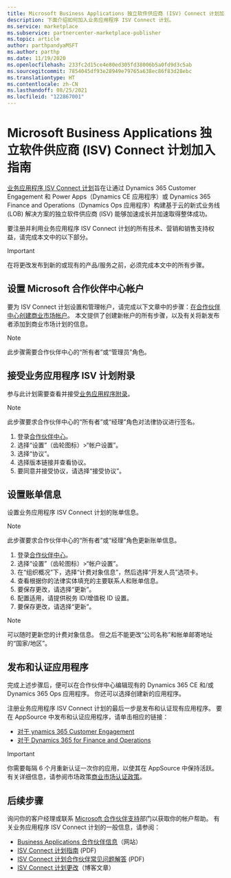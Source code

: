 ```yaml
---
title: Microsoft Business Applications 独立软件供应商 (ISV) Connect 计划加入指南
description: 下面介绍如何加入业务应用程序 ISV Connect 计划。
ms.service: marketplace
ms.subservice: partnercenter-marketplace-publisher
ms.topic: article
author: parthpandyaMSFT
ms.author: parthp
ms.date: 11/19/2020
ms.openlocfilehash: 233fc2d15ce4e80ed305fd38006b5a0fd9d3c5ab
ms.sourcegitcommit: 7854045df93e28949e79765a638ec86f83d28ebc
ms.translationtype: HT
ms.contentlocale: zh-CN
ms.lasthandoff: 08/25/2021
ms.locfileid: "122867001"
---
```

# <a name="microsoft-business-applications-independent-software-vendor-isv-connect-program-onboarding-guide"></a>Microsoft Business Applications 独立软件供应商 (ISV) Connect 计划加入指南

[业务应用程序 ISV Connect 计划](https://partner.microsoft.com/solutions/business-applications/isv-overview)旨在让通过 Dynamics 365 Customer Engagement 和 Power Apps（Dynamics CE 应用程序）或 Dynamics 365 Finance and Operations（Dynamics Ops 应用程序）构建基于云的新式业务线 (LOB) 解决方案的独立软件供应商 (ISV) 能够加速成长并加速取得整体成功。

要注册并利用业务应用程序 ISV Connect 计划的所有技术、营销和销售支持权益，请完成本文中的以下部分。

> [!IMPORTANT]
> 在将更改发布到新的或现有的产品/服务之前，必须完成本文中的所有步骤。

## <a name="set-up-your-microsoft-partner-center-account"></a>设置 Microsoft 合作伙伴中心帐户

要为 ISV Connect 计划设置和管理帐户，请完成以下文章中的步骤：[在合作伙伴中心创建商业市场帐户](create-account.md)。 本文提供了创建新帐户的所有步骤，以及有关将新发布者添加到商业市场计划的信息。

> [!NOTE]
> 此步骤需要合作伙伴中心的“所有者”或“管理员”角色。 

## <a name="accept-the-business-applications-isv-program-addendum"></a>接受业务应用程序 ISV 计划附录

参与此计划需要查看并接受[业务应用程序附录](https://aka.ms/bizappsisvaddendum)。

> [!NOTE]
> 此步骤要求合作伙伴中心的“所有者”或“经理”角色对法律协议进行签名。 

1. 登录[合作伙伴中心](https://go.microsoft.com/fwlink/?linkid=2165507)。
1. 选择“设置”（齿轮图标）>“帐户设置”。 
1. 选择“协议”。
1. 选择版本链接并查看协议。
1. 要同意并接受协议，请选择“接受协议”。

## <a name="set-up-your-billing-information"></a>设置账单信息

设置业务应用程序 ISV Connect 计划的账单信息。

> [!NOTE]
> 此步骤要求合作伙伴中心的“所有者”或“经理”角色更新账单信息。 

1. 登录[合作伙伴中心](https://go.microsoft.com/fwlink/?linkid=2165507)。
1. 选择“设置”（齿轮图标）>“帐户设置”。 
1. 在“组织概况”下，选择“计费对象信息”，然后选择“开发人员”选项卡。  
1. 查看根据你的法律实体填充的主要联系人和账单信息。
1. 要保存更改，请选择“更新”。
1. 配置适用，请提供税务 ID/增值税 ID 设置。
1. 要保存更改，请选择“更新”。

> [!NOTE]
> 可以随时更新您的计费对象信息。 但之后不能更改“公司名称”和帐单邮寄地址的“国家/地区”。 

## <a name="publish-and-certify-your-application"></a>发布和认证应用程序

完成上述步骤后，便可以在合作伙伴中心编辑现有的 Dynamics 365 CE 和/或 Dynamics 365 Ops 应用程序。 你还可以选择创建新的应用程序。

注册业务应用程序 ISV Connect 计划的最后一步是发布和认证现有应用程序。 要在 AppSource 中发布和认证应用程序，请单击相应的链接：

- [对于 ynamics 365 Customer Engagement](/powerapps/developer/common-data-service/publish-app-appsource) 
- [对于 Dynamics 365 for Finance and Operations](/dynamics365/fin-ops-core/dev-itpro/lcs-solutions/lcs-solutions-app-source)

> [!IMPORTANT]
> 你需要每隔 6 个月重新认证一次你的应用，以使其在 AppSource 中保持活跃。 有关详细信息，请参阅市场政策[商业市场认证政策](/legal/marketplace/certification-policies)。

## <a name="next-steps"></a>后续步骤

询问你的客户经理或联系 [Microsoft 合作伙伴支持](https://aka.ms/marketplacepublishersupport)部门以获取你的帐户帮助。 有关业务应用程序 ISV Connect 计划的一般信息，请参阅：

- [Business Applications 合作伙伴信息](https://aka.ms/bizappsisvWeb)（网站）
- [ISV Connect 计划指南](https://aka.ms/bizappsisvProgram) (PDF)
- [ISV Connect 计划合作伙伴常见问题解答](https://powerplatformpartners.transform.microsoft.com/download?assetname=assets/ISV%20Connect%20Partner%20FAQ.pdf&download=1) (PDF)
- [ISV Connect 计划更改](https://cloudblogs.microsoft.com/dynamics365/bdm/2021/07/14/innovate-and-grow-with-the-simplified-business-applications-isv-connect-program/)（博客文章）
